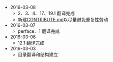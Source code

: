 + 2016-03-08
  * 2、3、4、17、19.1 翻译完成
  * 新建[CONTRIBUTE.md](CONTRIBUTE.md)以尽量避免重复性劳动
+ 2016-03-07
  * perface、1 翻译完成
+ 2016-03-06
  * 12.1 翻译完成
+ 2016-03-03
  * 目录翻译和结构建立

